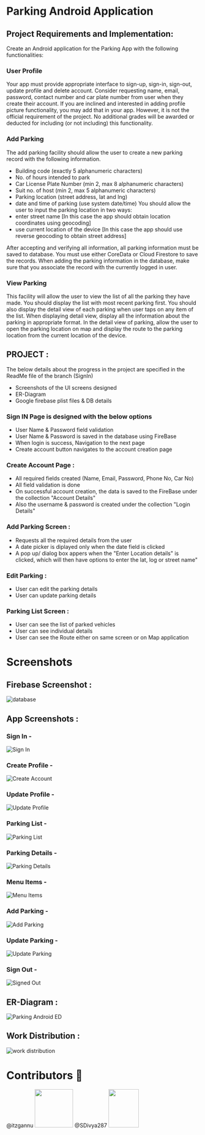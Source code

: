 # Parking Android Application

## Project Requirements and Implementation:
Create an Android application for the Parking App with the following functionalities:

### User Profile
Your app must provide appropriate interface to sign-up, sign-in, sign-out, update profile and delete account. Consider requesting name, email, password, contact number and car plate number from user when they create their account.
If you are inclined and interested in adding profile picture functionality, you may add that in your app. However, it is not the official requirement of the project. No additional grades will be awarded or deducted for including (or not including) this functionality.


### Add Parking
The add parking facility should allow the user to create a new parking record with the following information.
- Building code (exactly 5 alphanumeric characters)
- No. of hours intended to park
- Car License Plate Number (min 2, max 8 alphanumeric characters)
- Suit no. of host (min 2, max 5 alphanumeric characters)
- Parking location (street address, lat and lng)
- date and time of parking (use system date/time)
You should allow the user to input the parking location in two ways:
- enter street name [In this case the app should obtain location coordinates using geocoding]
- use current location of the device [In this case the app should use reverse geocoding to obtain street address]

After accepting and verifying all information, all parking information must be saved to database. You must use either CoreData or Cloud Firestore to save the records. When adding the parking information in the database, make sure that you associate the record with the currently logged in user.


### View Parking
This facility will allow the user to view the list of all the parking they have made. You should display the list with most recent parking first. You should also display the detail view of each parking when user taps on any item of the list. When displaying detail view, display all the information about the parking in appropriate format. In the detail view of parking, allow the user to open the parking location on map and display the route to the parking location from the current location of the device.


## PROJECT :
The below details about the progress in the project are specified in the ReadMe file of the branch (SignIn)
- Screenshots of the UI screens designed
- ER-Diagram
- Google firebase plist files & DB details

### Sign IN Page is designed with the below options
- User Name & Password field validation
- User Name & Password is saved in the database using FireBase
- When login is success, Navigation to the next page
- Create account button navigates to the account creation page

### Create Account Page :
- All required fields created (Name, Email, Password, Phone No, Car No)
- All field validation is done
- On successful account creation, the data is saved to the FireBase under the collection "Account Details"
- Also the username & password is created under the collection "Login Details"

### Add Parking Screen :
- Requests all the required details from the user
- A date picker is diplayed only when the date field is clicked
- A pop up/ dialog box appers when the "Enter Location details" is clicked, which will then have options to enter the lat, log or street name"

### Edit Parking :
- User can edit the parking details
- User can update parking details

### Parking List Screen :
- User can see the list of parked vehicles
- User can see individual details
- User can see the Route either on same screen or on Map application


# Screenshots

## Firebase Screenshot :
![database](https://user-images.githubusercontent.com/84138047/122304810-75acdc80-cf23-11eb-8a33-7f0c3f1cc451.JPG)


## App Screenshots :
### Sign In -
![Sign In](https://user-images.githubusercontent.com/80915452/122118868-30ff4380-ce46-11eb-85f0-bc7e99f4bac3.png)

### Create Profile -
![Create Account](https://user-images.githubusercontent.com/80915452/122119009-57bd7a00-ce46-11eb-9894-393b0783fba6.png)

### Update Profile -
![Update Profile](https://user-images.githubusercontent.com/80915452/122119028-5f7d1e80-ce46-11eb-8b6a-2135b3479518.png)

### Parking List -
![Parking List](https://user-images.githubusercontent.com/80915452/122119058-66a42c80-ce46-11eb-86ea-22975e3e9d17.png)

### Parking Details -
![Parking Details](https://user-images.githubusercontent.com/80915452/122119095-6efc6780-ce46-11eb-8f6d-5bbfea2187fa.png)

### Menu Items -
![Menu Items](https://user-images.githubusercontent.com/80915452/122119137-7885cf80-ce46-11eb-8b4e-227923aaae1d.png)

### Add Parking -
![Add Parking](https://user-images.githubusercontent.com/80915452/122119165-7facdd80-ce46-11eb-8a34-85803de2359b.png)

### Update Parking -
![Update Parking](https://user-images.githubusercontent.com/80915452/122124359-cd2c4900-ce4c-11eb-8686-0c307ed02e16.png)


### Sign Out -
![Signed Out](https://user-images.githubusercontent.com/80915452/122118897-38265180-ce46-11eb-94ba-ded8d20a2e57.png)


## ER-Diagram :
![Parking Android ED](https://user-images.githubusercontent.com/80915452/122117652-bda90200-ce44-11eb-9491-ecb54b5acc94.png)

## Work Distribution :
![work distribution](https://user-images.githubusercontent.com/84138047/122304838-81000800-cf23-11eb-957b-e30e3ac6b899.JPG)



# Contributors 🌱
@itzgannu
<img src="https://user-images.githubusercontent.com/80915452/122121186-f34fea00-ce48-11eb-8c4e-edbc4274f1f2.jpg" width="100" height="100">
@SDivya287
<img src="https://user-images.githubusercontent.com/80915452/122122502-8178a000-ce4a-11eb-9562-66d3e7516a51.JPG" width="79" height="100">


